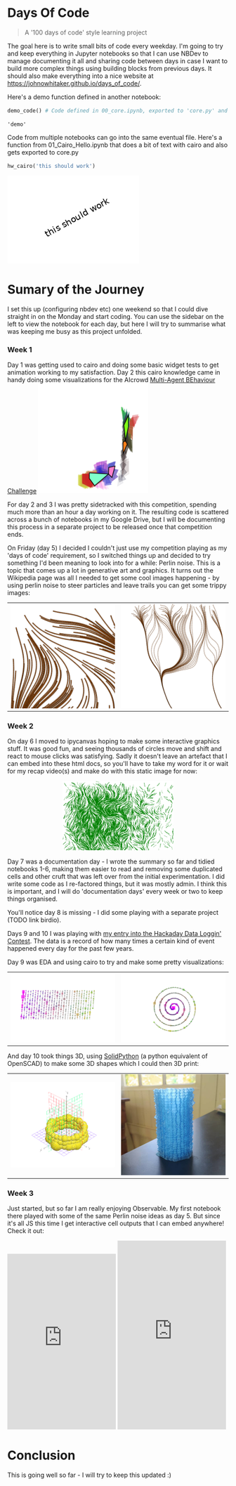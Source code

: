 # Days Of Code
> A '100 days of code' style learning project


The goal here is to write small bits of code every weekday. I'm going to try and keep everything in Jupyter notebooks so that I can use NBDev to manage documenting it all and sharing code between days in case I want to build more complex things using building blocks from previous days. It should also make everything into a nice website at https://johnowhitaker.github.io/days_of_code/.

Here's a demo function defined in another notebook:

```python
demo_code() # Code defined in 00_core.ipynb, exported to 'core.py' and imported at the top of this NB
```




    'demo'



Code from multiple notebooks can go into the same eventual file. Here's a function from 01_Cairo_Hello.ipynb that does a bit of text with cairo and also gets exported to core.py

```python
hw_cairo('this should work')
```


![png](docs/images/output_4_0.png)


# Sumary of the Journey

I set this up (configuring nbdev etc) one weekend so that I could dive straight in on the Monday and start coding. You can use the sidebar on the left to view the notebook for each day, but here I will try to summarise what was keeping me busy as this project unfolded.

### Week 1

Day 1 was getting used to cairo and doing some basic widget tests to get animation working to my satisfaction. Day 2 this cairo knowledge came in handy doing some visualizations for the AIcrowd [Multi-Agent BEhaviour Challenge](https://www.aicrowd.com/challenges/multi-agent-behavior-representation-modeling-measurement-and-applications) 
<img src="notebooks/outputs/mabe_movement_viz.png" style="width: 250px;">

For day 2 and 3 I was pretty sidetracked with this competition, spending much more than an hour a day working on it. The resulting code is scattered across a bunch of notebooks in my Google Drive, but I will be documenting this process in a separate project to be released once that competition ends. 

On Friday (day 5) I decided I couldn't just use my competition playing as my 'days of code' requirement, so I switched things up and decided to try something I'd been meaning to look into for a while: Perlin noise. This is a topic that comes up a lot in generative art and graphics. It turns out the Wikipedia page was all I needed to get some cool images happening - by using perlin noise to steer particles and leave trails you can get some trippy images:

<table><tr>
<td> 
<img src="notebooks/outputs/perlin_turtles.png" alt="Drawing" width="250px"> 
</td>
<td> 
<img src="notebooks/outputs/perlin_turtles2.png" alt="Drawing2" width="250px"> </td>
</tr></table>

### Week 2

On day 6 I moved to ipycanvas hoping to make some interactive graphics stuff. It was good fun, and seeing thousands of circles move and shift and react to mouse clicks was satisfying. Sadly it doesn't leave an artefact that I can embed into these html docs, so you'll have to take my word for it or wait for my recap video(s) and make do with this static image for now:

<div style="width: 50%; display: block; margin-left: auto;  margin-right: auto;">
<img src="notebooks/outputs/perlin_ipycanvas1.png">
</div>

Day 7 was a documentation day - I wrote the summary so far and tidied notebooks 1-6, making them easier to read and removing some duplicated cells and other cruft that was left over from the initial experimentation. I did write some code as I re-factored things, but it was mostly admin. I think this is important, and I will do 'documentation days' every week or two to keep things organised.

You'll notice day 8 is missing - I did some playing with a separate project (TODO link birdio).

Days 9 and 10 I was playing with [my entry into the Hackaday Data Loggin' Contest](https://hackaday.io/project/178286-data-driven-mood-light). The data is a record of how many times a certain kind of event happened every day for the past few years. 

Day 9 was EDA and using cairo to try and make some pretty visualizations:

<table><tr>
<td> 
<img src="notebooks/outputs/day_counts_left_to_right.png" alt="Drawing" width="350px"> </td>
<td> 
<img src="notebooks/outputs/day_counts_spiral.png" alt="Drawing2" width="350px"> </td>
</tr></table>

And day 10 took things 3D, using [SolidPython](https://github.com/SolidCode/SolidPython) (a python equivalent of OpenSCAD) to make some 3D shapes which I could then 3D print:

<table><tr>
<td> 
<img src="notebooks/images/drawing_spheres.png" alt="Drawing" width="350px"> </td>
<td> 
<img src="notebooks/images/3d_print.jpeg" alt="Drawing2" width="350px"> </td>
</tr></table>

### Week 3

Just started, but so far I am really enjoying Observable. My first notebook there played with some of the same Perlin noise ideas as day 5. But since it's all JS this time I get interactive cell outputs that I can embed anywhere! Check it out:



<iframe width="49%" height="400" frameborder="0"
  src="https://observablehq.com/embed/@johnowhitaker/meeting-observable?cells=p_zoom%2Cviewof+scale"></iframe>
<iframe width="49%" height="430" frameborder="0"
  src="https://observablehq.com/embed/@johnowhitaker/meeting-observable?cells=anim%2Cviewof+speed"></iframe>



# Conclusion

This is going well so far - I will try to keep this updated :)
